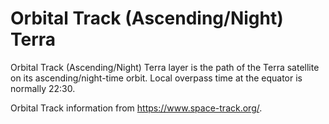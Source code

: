# Orbital Track (Ascending/Night) Terra
Orbital Track (Ascending/Night) Terra layer is the path of the Terra satellite on its ascending/night-time orbit. Local overpass time at the equator is normally 22:30.

Orbital Track information from <https://www.space-track.org/>.
